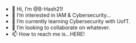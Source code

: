 - 👋 Hi, I’m @B-Hash21!
- 👀 I’m interested in IAM & Cybersecurity...
- 🌱 I’m currently learning Cybersecurity with UofT.
- 💞️ I’m looking to collaborate on whatever.
- 📫 How to reach me is...HERE!

<!---
B-Hash21/B-Hash21 is a ✨ special ✨ repository because its `README.md` (this file) appears on your GitHub profile.
You can click the Preview link to take a look at your changes.
--->
